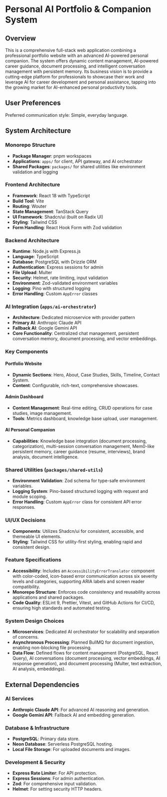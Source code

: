 # Personal AI Portfolio & Companion System

## Overview
This is a comprehensive full-stack web application combining a professional portfolio website with an advanced AI-powered personal companion. The system offers dynamic content management, AI-powered career guidance, document processing, and intelligent conversation management with persistent memory. Its business vision is to provide a cutting-edge platform for professionals to showcase their work and leverage AI for career development and personal assistance, tapping into the growing market for AI-enhanced personal productivity tools.

## User Preferences
Preferred communication style: Simple, everyday language.

## System Architecture

### Monorepo Structure
- **Package Manager**: pnpm workspaces
- **Applications**: `apps/` for client, API gateway, and AI orchestrator
- **Shared Packages**: `packages/` for shared utilities like environment validation and logging

### Frontend Architecture
- **Framework**: React 18 with TypeScript
- **Build Tool**: Vite
- **Routing**: Wouter
- **State Management**: TanStack Query
- **UI Framework**: Shadcn/ui (built on Radix UI)
- **Styling**: Tailwind CSS
- **Form Handling**: React Hook Form with Zod validation

### Backend Architecture
- **Runtime**: Node.js with Express.js
- **Language**: TypeScript
- **Database**: PostgreSQL with Drizzle ORM
- **Authentication**: Express sessions for admin
- **File Upload**: Multer
- **Security**: Helmet, rate limiting, input validation
- **Environment**: Zod-validated environment variables
- **Logging**: Pino with structured logging
- **Error Handling**: Custom `AppError` classes

### AI Integration (`apps/ai-orchestrator`)
- **Architecture**: Dedicated microservice with provider pattern
- **Primary AI**: Anthropic Claude API
- **Fallback AI**: Google Gemini API
- **Core Functionality**: Centralized chat management, persistent conversation memory, document processing, and vector embeddings.

### Key Components

#### Portfolio Website
- **Dynamic Sections**: Hero, About, Case Studies, Skills, Timeline, Contact System.
- **Content**: Configurable, rich-text, comprehensive showcases.

#### Admin Dashboard
- **Content Management**: Real-time editing, CRUD operations for case studies, image management.
- **Tools**: Metrics dashboard, knowledge base upload, user management.

#### AI Personal Companion
- **Capabilities**: Knowledge base integration (document processing, categorization), multi-session conversation management, Mem0-like persistent memory, career guidance (resume, interviews), brand analysis, document intelligence.

### Shared Utilities (`packages/shared-utils`)
- **Environment Validation**: Zod schema for type-safe environment variables.
- **Logging System**: Pino-based structured logging with request and module scoping.
- **Error Handling**: Custom `AppError` class for consistent API error responses.

### UI/UX Decisions
- **Components**: Utilizes Shadcn/ui for consistent, accessible, and themeable UI elements.
- **Styling**: Tailwind CSS for utility-first styling, enabling rapid and consistent design.

### Feature Specifications
- **Accessibility**: Includes an `AccessibilityErrorTranslator` component with color-coded, icon-based error communication across six severity levels and categories, supporting ARIA labels and screen reader compatibility.
- **Monorepo Structure**: Enforces code consistency and reusability across applications and shared packages.
- **Code Quality**: ESLint 9, Prettier, Vitest, and GitHub Actions for CI/CD, ensuring high standards and automated testing.

### System Design Choices
- **Microservices**: Dedicated AI orchestrator for scalability and separation of concerns.
- **Asynchronous Processing**: Planned BullMQ for document ingestion, enabling non-blocking file processing.
- **Data Flow**: Defined flows for content management (PostgreSQL, React Query), AI conversations (document processing, vector embeddings, AI response generation), and document processing (Multer, text extraction, AI analysis, embeddings).

## External Dependencies

### AI Services
- **Anthropic Claude API**: For advanced AI reasoning and generation.
- **Google Gemini API**: Fallback AI and embedding generation.

### Database & Infrastructure
- **PostgreSQL**: Primary data store.
- **Neon Database**: Serverless PostgreSQL hosting.
- **Local File Storage**: For uploaded documents and images.

### Development & Security
- **Express Rate Limiter**: For API protection.
- **Express Sessions**: For admin authentication.
- **Zod**: For comprehensive input validation.
- **Helmet**: For setting security HTTP headers.
```